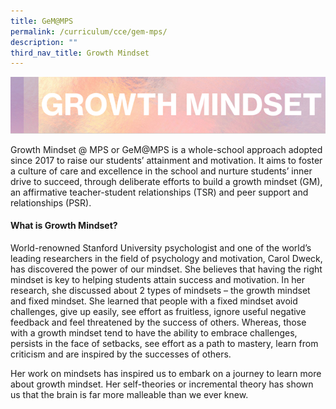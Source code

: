 ```yaml
---
title: GeM@MPS
permalink: /curriculum/cce/gem-mps/
description: ""
third_nav_title: Growth Mindset
---
```

![](/images/CCE/growth%20mindset%202.png)

Growth Mindset @ MPS or GeM@MPS is a whole-school approach adopted since 2017 to raise our students’ attainment and motivation. It aims to foster a culture of care and excellence in the school and nurture students’ inner drive to succeed, through deliberate efforts to build a growth mindset (GM), an affirmative teacher-student relationships (TSR) and peer support and relationships (PSR).

#### What is Growth Mindset?

World-renowned Stanford University psychologist and one of the world’s leading researchers in the field of psychology and motivation, Carol Dweck, has discovered the power of our mindset. She believes that having the right mindset is key to helping students attain success and motivation. In her research, she discussed about 2 types of mindsets – the growth mindset and fixed mindset. She learned that people with a fixed mindset avoid challenges, give up easily, see effort as fruitless, ignore useful negative feedback and feel threatened by the success of others. Whereas, those with a growth mindset tend to have the ability to embrace challenges, persists in the face of setbacks, see effort as a path to mastery, learn from criticism and are inspired by the successes of others.

Her work on mindsets has inspired us to embark on a journey to learn more about growth mindset. Her self-theories or incremental theory has shown us that the brain is far more malleable than we ever knew.